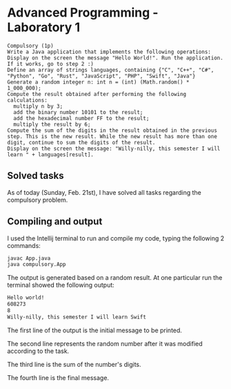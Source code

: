 # Advanced Programming - Laboratory 1

```text
Compulsory (1p)
Write a Java application that implements the following operations:
Display on the screen the message "Hello World!". Run the application. If it works, go to step 2 :)
Define an array of strings languages, containing {"C", "C++", "C#", "Python", "Go", "Rust", "JavaScript", "PHP", "Swift", "Java"}
Generate a random integer n: int n = (int) (Math.random() * 1_000_000);
Compute the result obtained after performing the following calculations:
  multiply n by 3;
  add the binary number 10101 to the result;
  add the hexadecimal number FF to the result;
  multiply the result by 6;
Compute the sum of the digits in the result obtained in the previous step. This is the new result. While the new result has more than one digit, continue to sum the digits of the result.
Display on the screen the message: "Willy-nilly, this semester I will learn " + languages[result].
```
## Solved tasks

As of today (Sunday, Feb. 21st), I have solved all tasks regarding the compulsory problem.


## Compiling and output
I used the Intellij terminal to run and compile my code, typing the following 2 commands:

```bash
javac App.java
java compulsory.App
```
The output is generated based on a random result.
At one particular run the terminal showed the following output:
```bash
Hello world!
608273
8
Willy-nilly, this semester I will learn Swift

```
The first line of the output is the initial message to be printed.

The second line represents the random number after it was modified according to the task. 

The third line is the sum of the number's digits.

The fourth line is the final message.